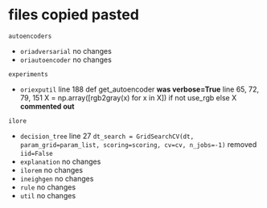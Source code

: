 # files copied pasted

`autoencoders`
- `oriadversarial` no changes
- `oriautoencoder` no changes

`experiments`
- `oriexputil`
    line 188 def get_autoencoder **was verbose=True**
    line 65, 72, 79, 151 X = np.array([rgb2gray(x) for x in X]) if not use_rgb else X **commented out**


`ilore`
- `decision_tree`
    line 27 `dt_search = GridSearchCV(dt, param_grid=param_list, scoring=scoring, cv=cv, n_jobs=-1)` removed `iid=False`
- `explanation` no changes
- `ilorem` no changes
- `ineighgen` no changes
- `rule` no changes
- `util` no changes

